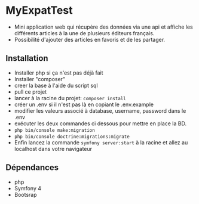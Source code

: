 # MyExpatTest

* Mini application web qui récupère des données via une api et affiche les différents articles à la une de plusieurs éditeurs français.
* Possibilité d'ajouter des articles en favoris et de les partager.


## Installation

* Installer php si ça n'est pas déjà fait
* Installer "composer"
* creer la base à l'aide du script sql
* pull ce projet
* lancer à la racine du projet: ```composer install```
* créer un .env si il n'est pas là en copiant le .env.example
* modifier les valeurs associé à database, username, password dans le .env
* exécuter les deux commandes ci dessous pour mettre en place la BD.
* ```php bin/console make:migration```
* ```php bin/console doctrine:migrations:migrate```
* Enfin lancez la commande ```symfony server:start``` à la racine et allez au localhost dans votre navigateur

## Dépendances

* php
* Symfony 4
* Bootsrap
